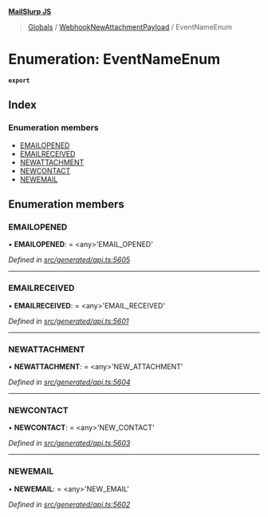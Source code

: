 **[MailSlurp JS](../README.md)**

> [Globals](../README.md) / [WebhookNewAttachmentPayload](../modules/webhooknewattachmentpayload.md) / EventNameEnum

# Enumeration: EventNameEnum

**`export`** 

## Index

### Enumeration members

* [EMAILOPENED](webhooknewattachmentpayload.eventnameenum.md#emailopened)
* [EMAILRECEIVED](webhooknewattachmentpayload.eventnameenum.md#emailreceived)
* [NEWATTACHMENT](webhooknewattachmentpayload.eventnameenum.md#newattachment)
* [NEWCONTACT](webhooknewattachmentpayload.eventnameenum.md#newcontact)
* [NEWEMAIL](webhooknewattachmentpayload.eventnameenum.md#newemail)

## Enumeration members

### EMAILOPENED

•  **EMAILOPENED**:  = \<any>'EMAIL\_OPENED'

*Defined in [src/generated/api.ts:5605](https://github.com/mailslurp/mailslurp-client/blob/e4d4355/src/generated/api.ts#L5605)*

___

### EMAILRECEIVED

•  **EMAILRECEIVED**:  = \<any>'EMAIL\_RECEIVED'

*Defined in [src/generated/api.ts:5601](https://github.com/mailslurp/mailslurp-client/blob/e4d4355/src/generated/api.ts#L5601)*

___

### NEWATTACHMENT

•  **NEWATTACHMENT**:  = \<any>'NEW\_ATTACHMENT'

*Defined in [src/generated/api.ts:5604](https://github.com/mailslurp/mailslurp-client/blob/e4d4355/src/generated/api.ts#L5604)*

___

### NEWCONTACT

•  **NEWCONTACT**:  = \<any>'NEW\_CONTACT'

*Defined in [src/generated/api.ts:5603](https://github.com/mailslurp/mailslurp-client/blob/e4d4355/src/generated/api.ts#L5603)*

___

### NEWEMAIL

•  **NEWEMAIL**:  = \<any>'NEW\_EMAIL'

*Defined in [src/generated/api.ts:5602](https://github.com/mailslurp/mailslurp-client/blob/e4d4355/src/generated/api.ts#L5602)*
